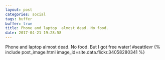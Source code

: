 ```yaml
---
layout: post
categories: social
tags: buffer
buffer: true
title: Phone and laptop  almost dead. No food. 
date: 2017-04-21 19:28:58
---
```

Phone and laptop  almost dead. No food. But I got free water! #seattlevr
{% include post_image.html image_id=site.data.flickr.34058280341 %}
